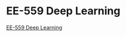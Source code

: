 # EE-559 Deep Learning
[EE-559 Deep Learning](https://documents.epfl.ch/users/f/fl/fleuret/www/dlc/)

